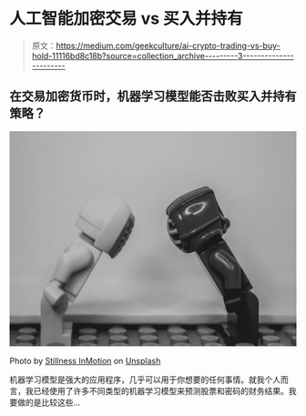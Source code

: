 # 人工智能加密交易 vs 买入并持有

> 原文：<https://medium.com/geekculture/ai-crypto-trading-vs-buy-hold-11116bd8c18b?source=collection_archive---------3----------------------->

## 在交易加密货币时，机器学习模型能否击败买入并持有策略？

![](img/99449951e43fc73c44003c4afd10aa61.png)

Photo by [Stillness InMotion](https://unsplash.com/@stillnes_in_motion?utm_source=medium&utm_medium=referral) on [Unsplash](https://unsplash.com?utm_source=medium&utm_medium=referral)

机器学习模型是强大的应用程序，几乎可以用于你想要的任何事情。就我个人而言，我已经使用了许多不同类型的机器学习模型来预测股票和密码的财务结果。我要做的是比较这些…